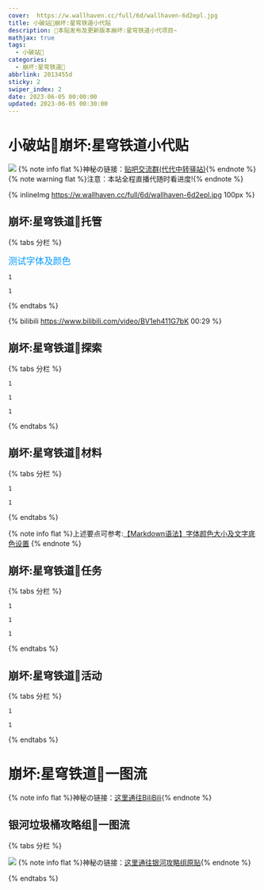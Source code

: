 ```yaml
---
cover:  https://w.wallhaven.cc/full/6d/wallhaven-6d2epl.jpg
title: 小破站🥝崩坏:星穹铁道小代贴
description: 🥧本贴发布及更新版本崩坏:星穹铁道小代项目~
mathjax: true
tags:
  - 小破站🥝
categories:
  - 崩坏:星穹铁道🥝
abbrlink: 2013455d
sticky: 2
swiper_index: 2
date: 2023-06-05 00:00:00
updated: 2023-06-05 00:30:00
---
```



# 小破站🥝崩坏:星穹铁道小代贴
![](https://w.wallhaven.cc/full/6d/wallhaven-6d2epl.jpg)
{% note info flat %}神秘の链接：[贴吧交流群(代代中转驿站)](http://qm.qq.com/cgi-bin/qm/qr?_wv=1027&k=DH-Gn-QhSInAKWdPB3CgMTg5sNY0U6xE&authKey=ZDxLtFIjdOM7EMMVW7oIKbReAo%2B4xDd2NZXuz06dRQ7NWE6hwT9j0R1lxfPL50We&noverify=0&group_code=251862926){% endnote %}
{% note warning flat %}注意：本站全程直播代随时看进度!{% endnote %}

{% inlineImg https://w.wallhaven.cc/full/6d/wallhaven-6d2epl.jpg 100px %}

## 崩坏:星穹铁道🥝托管

{% tabs 分栏 %}

<!-- tab 普通托管🥝 -->
<font color=#0099ff size=4 face="黑体">测试字体及颜色</font>

<!-- endtab -->

<!-- tab 精细托管🥝 -->
```YS
1
```
<!-- endtab -->

<!-- tab 全职托管🥝 -->
```YS
1
```
<!-- endtab -->

{% endtabs %}

{% bilibili https://www.bilibili.com/video/BV1eh411G7bK 00:29 %}

## 崩坏:星穹铁道🥝探索
{% tabs 分栏 %}

<!-- tab 空间站「黑塔」🥝 -->
```YS
1
```
<!-- endtab -->

<!-- tab 雅利洛-VI🥝 -->
```YS
1
```
<!-- endtab -->

<!-- tab 仙舟「罗浮」🥝 -->
```YS
1
```
<!-- endtab -->


{% endtabs %}

## 崩坏:星穹铁道🥝材料

{% tabs 分栏 %}

<!-- tab 角色晋级材料🥝 -->
```YS
1
```
<!-- endtab -->

<!-- tab 合成素材🥝 -->
```YS
1
```
<!-- endtab -->

{% endtabs %}

{% note info flat %}上述要点可参考:[【Markdown语法】字体颜色大小及文字底色设置](https://blog.csdn.net/qq_43732429/article/details/108034518)
{% endnote %}


## 崩坏:星穹铁道🥝任务

{% tabs 分栏 %}

<!-- tab 开拓任务🥝 -->
```YS
1
```
<!-- endtab -->

<!-- tab 同行任务🥝 -->
```YS
1
```
<!-- endtab -->

<!-- tab 冒险任务🥝 -->
```YS
1
```

<!-- endtab -->

{% endtabs %}



## 崩坏:星穹铁道🥝活动
{% tabs 分栏 %}

<!-- tab 小型活动🥝 -->
```YS
1
```
<!-- endtab -->

<!-- tab 大型活动🥝 -->
```YS
1
```
<!-- endtab -->

{% endtabs %}


# 崩坏:星穹铁道🥝一图流
{% note info flat %}神秘の链接：[这里通往BiliBili](https://www.bilibili.com/){% endnote %}

## 银河垃圾桶攻略组🥝一图流

{% tabs 分栏 %}
<!-- tab 🥝1.0版本全角色一图流 -->
![](https://upload-bbs.miyoushe.com/upload/2023/05/30/289918413/6afcdaf8d45f26824ca022d90f54f086_1104910306061800847.png?x-oss-process=image/auto-orient,0/interlace,1/format,png)
{% note info flat %}神秘の链接：[这里通往银河攻略组原贴](https://www.miyoushe.com/sr/article/39812984/){% endnote %}
<!-- endtab -->

{% endtabs %}
